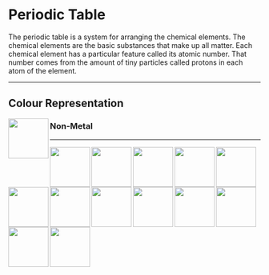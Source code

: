 # Periodic Table

The periodic table is a system for arranging the chemical elements.
The chemical elements are the basic substances that make up all matter.
Each chemical element has a particular feature called its atomic number.
That number comes from the amount of tiny particles called protons in each atom of the element.

---

## Colour Representation

<a href="#" target="blank"><img align="left" src="https://user-images.githubusercontent.com/85023604/160173871-062a711a-997e-4489-b98d-21a0da200bb3.png" height="80" /></a> 

### Non-Metal 

---

<a href="#" target="blank"><img align="left" src="https://user-images.githubusercontent.com/85023604/160174352-1b53fd93-4b1b-4cb1-a287-b493d0a851e8.png" height="80" /></a>

<a href="#" target="blank"><img align="left" src="https://user-images.githubusercontent.com/85023604/160174512-046ebeb9-d37a-415c-a948-8a30122db504.png" height="80" /></a>

<a href="#" target="blank"><img align="left" src="https://user-images.githubusercontent.com/85023604/160174703-e90a476f-12b8-435d-92f0-6ac136dfa41e.png" height="80" /></a>

<a href="#" target="blank"><img align="left" src="https://user-images.githubusercontent.com/85023604/160174808-eba8ae85-3177-479c-9234-3149e8faaa73.png" height="80" /></a>

<a href="#" target="blank"><img align="left" src="https://user-images.githubusercontent.com/85023604/160176295-ebecd7ce-d390-43ad-8b14-c06b0739b39d.png" height="80" /></a>

<a href="#" target="blank"><img align="left" src="https://user-images.githubusercontent.com/85023604/160174973-627bd867-90b6-4ed3-8920-7c184f36222f.png" height="80" /></a>

<a href="#" target="blank"><img align="left" src="https://user-images.githubusercontent.com/85023604/160175099-7ff29979-fc9c-4182-b621-d09a1d044cee.png" height="80" /></a>

<a href="#" target="blank"><img align="left" src="https://user-images.githubusercontent.com/85023604/160175243-d3f4af1c-33be-40d1-8452-fe7e98e4e031.png" height="80" /></a>

<a href="#" target="blank"><img align="left" src="https://user-images.githubusercontent.com/85023604/160175483-d6b23d6c-d0a8-4278-8ad5-3e5932615321.png" height="80" /></a>

<a href="#" target="blank"><img align="left" src="https://user-images.githubusercontent.com/85023604/160175581-8f3bcccd-fb97-4daa-b835-65eb0765ea24.png" height="80" /></a>

<a href="#" target="blank"><img align="left" src="https://user-images.githubusercontent.com/85023604/160175739-f04c6a2c-f9c0-4437-9922-167fec6554a9.png" height="80" /></a>

<a href="#" target="blank"><img align="left" src="https://user-images.githubusercontent.com/85023604/160175829-c2d7ffec-6244-43da-a480-297d5cd85a1e.png" height="80" /></a>

<a href="#" target="blank"><img align="left" src="https://user-images.githubusercontent.com/85023604/160175942-c5729115-4b1f-4a4a-bb57-8a394e22728d.png" height="80" /></a>

